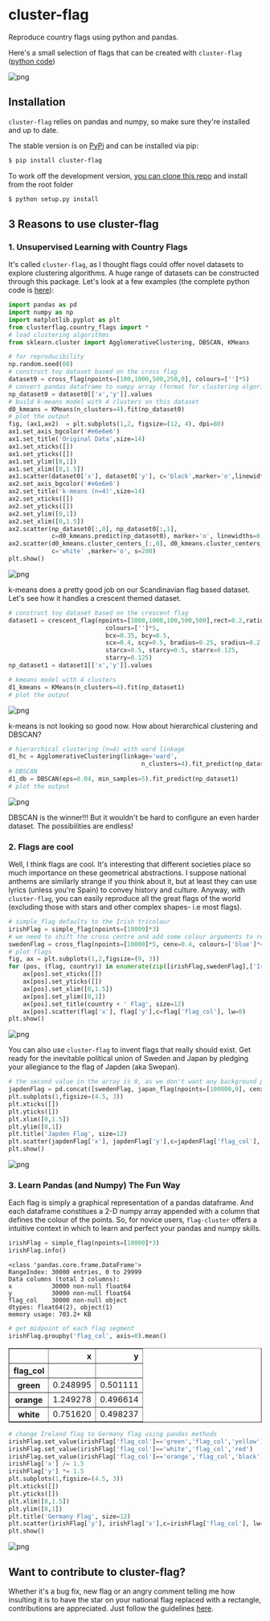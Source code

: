 # cluster-flag

Reproduce country flags using python and pandas.

Here's a small selection of flags that can be created with ``cluster-flag`` ([python code](https://github.com/dashee87/cluster-flag/blob/master/examples/six_classic_flags.py))

![png](examples/six_classic_flags.png)

## Installation

``cluster-flag`` relies on pandas and numpy, so make sure they're installed and up to date.

The stable version is on [PyPi](https://pypi.python.org/pypi/cluster-flag/0.1.2) and can be installed via pip:
```bash
$ pip install cluster-flag
```

To work off the development version, [you can clone this repo](https://help.github.com/articles/cloning-a-repository/) and install from the root folder

```bash
$ python setup.py install
```

## 3 Reasons to use cluster-flag

### 1. Unsupervised Learning with Country Flags

It's called ``cluster-flag``, as I thought flags could offer novel datasets to explore clustering algorithms. A huge range of datasets can be constructed through this package. Let's look at a few examples (the complete python code is [here](https://github.com/dashee87/cluster-flag/blob/master/examples/kmeans_hc_dbscan.py)):


```python
import pandas as pd
import numpy as np
import matplotlib.pyplot as plt
from clusterflag.country_flags import *
# load clustering algorithms
from sklearn.cluster import AgglomerativeClustering, DBSCAN, KMeans

# for reproducibility
np.random.seed(60)
# construct toy dataset based on the cross flag
dataset0 = cross_flag(npoints=[100,1000,500,250,0], colours=['']*5)
# convert pandas dataframe to numpy array (format for clustering algorithms)
np_dataset0 = dataset0[['x','y']].values
# build k-means model with 4 clusters on this dataset
d0_kmeans = KMeans(n_clusters=4).fit(np_dataset0)
# plot the output
fig, (ax1,ax2)  = plt.subplots(1,2, figsize=(12, 4), dpi=80)
ax1.set_axis_bgcolor('#e6e6e6')
ax1.set_title('Original Data',size=14)
ax1.set_xticks([])
ax1.set_yticks([])
ax1.set_ylim([0,1])
ax1.set_xlim([0,1.5])
ax1.scatter(dataset0['x'], dataset0['y'], c='black',marker='o',linewidths=0.0)
ax2.set_axis_bgcolor('#e6e6e6')
ax2.set_title('k-means (n=4)',size=14)
ax2.set_xticks([])
ax2.set_yticks([])
ax2.set_ylim([0,1])
ax2.set_xlim([0,1.5])
ax2.scatter(np_dataset0[:,0], np_dataset0[:,1], 
            c=d0_kmeans.predict(np_dataset0), marker='o', linewidths=0.0)
ax2.scatter(d0_kmeans.cluster_centers_[:,0], d0_kmeans.cluster_centers_[:,1], 
            c='white' ,marker='o', s=200)
plt.show()
```


![png](examples/kmeans_easy.png)


k-means does a pretty good job on our Scandinavian flag based dataset. Let's see how it handles a crescent themed dataset.


```python
# construct toy dataset based on the crescent flag
dataset1 = crescent_flag(npoints=[1000,1000,100,500,500],rect=0.2,ratio=1.5,
                           colours=['']*5,
                           bcx=0.35, bcy=0.5, 
                           scx=0.4, scy=0.5, bradius=0.25, sradius=0.2, 
                           starcx=0.5, starcy=0.5, starrx=0.125, 
                           starry=0.125)
np_dataset1 = dataset1[['x','y']].values

# kmeans model with 4 clusters
d1_kmeans = KMeans(n_clusters=4).fit(np_dataset1)
# plot the output


```


![png](examples/kmeans_hard.png)


k-means is not looking so good now. How about hierarchical clustering and DBSCAN?


```python
# hierarchical clustering (n=4) with ward linkage
d1_hc = AgglomerativeClustering(linkage='ward',
                                     n_clusters=4).fit_predict(np_dataset1)
# DBSCAN
d1_db = DBSCAN(eps=0.04, min_samples=5).fit_predict(np_dataset1)
# plot the output

```


![png](examples/hc_dbscan.png)


DBSCAN is the winner!!! But it wouldn't be hard to configure an even harder dataset. The possibilities are endless!

### 2. Flags are cool

Well, I think flags are cool. It's interesting that different societies place so much importance on these geometrical abstractions. I suppose national anthems are similarly strange if you think about it, but at least they can use lyrics (unless you're Spain) to convey history and culture. Anyway, with ``cluster-flag``, you can easily reproduce all the great flags of the world (excluding those with stars and other complex shapes- i.e most flags).


```python
# simple_flag defaults to the Irish tricolour
irishFlag = simple_flag(npoints=[10000]*3)
# we need to shift the cross centre and add some colour arguments to recreate the Swedish flag
swedenFlag = cross_flag(npoints=[10000]*5, cenx=0.4, colours=['blue']*4 + ['yellow'])
# plot flags
fig, ax = plt.subplots(1,2,figsize=(9, 3))
for (pos, (flag, country)) in enumerate(zip([irishFlag,swedenFlag],['Ireland', 'Sweden'])):
    ax[pos].set_xticks([])
    ax[pos].set_yticks([])
    ax[pos].set_xlim([0,1.5])
    ax[pos].set_ylim([0,1])
    ax[pos].set_title(country + ' Flag', size=12)
    ax[pos].scatter(flag['x'], flag['y'],c=flag['flag_col'], lw=0)
plt.show()

```


![png](examples/ireland_sweden.png)


You can also use ``cluster-flag`` to invent flags that really should exist. Get ready for the inevitable political union of Sweden and Japan by pledging your allegiance to the flag of Japden (aka Swepan).


```python
# the second value in the array is 0, as we don't want any background points in the Japan flag
japdenFlag = pd.concat([swedenFlag, japan_flag(npoints=[100000,0], cenx=0.4)])
plt.subplots(1,figsize=(4.5, 3))
plt.xticks([])
plt.yticks([])
plt.xlim([0,1.5])
plt.ylim([0,1])
plt.title('Japden Flag', size=12)
plt.scatter(japdenFlag['x'], japdenFlag['y'],c=japdenFlag['flag_col'], lw=0)
plt.show()
```


![png](examples/japden_swepan.png)


### 3. Learn Pandas (and Numpy) The Fun Way

Each flag is simply a graphical representation of a pandas dataframe. And each dataframe constitues a 2-D numpy array appended with a column that defines the colour of the points. So, for novice users, ``flag-cluster`` offers a intuitive context in which to learn and perfect your pandas and numpy skills.


```python
irishFlag = simple_flag(npoints=[10000]*3)
irishFlag.info()
```

    <class 'pandas.core.frame.DataFrame'>
    RangeIndex: 30000 entries, 0 to 29999
    Data columns (total 3 columns):
    x           30000 non-null float64
    y           30000 non-null float64
    flag_col    30000 non-null object
    dtypes: float64(2), object(1)
    memory usage: 703.2+ KB
    


```python
# get midpoint of each flag segment
irishFlag.groupby('flag_col', axis=0).mean()
```




<div>
<table border="1" class="dataframe">
  <thead>
    <tr style="text-align: right;">
      <th></th>
      <th>x</th>
      <th>y</th>
    </tr>
    <tr>
      <th>flag_col</th>
      <th></th>
      <th></th>
    </tr>
  </thead>
  <tbody>
    <tr>
      <th>green</th>
      <td>0.248995</td>
      <td>0.501111</td>
    </tr>
    <tr>
      <th>orange</th>
      <td>1.249278</td>
      <td>0.496614</td>
    </tr>
    <tr>
      <th>white</th>
      <td>0.751620</td>
      <td>0.498237</td>
    </tr>
  </tbody>
</table>
</div>




```python
# change Ireland flag to Germany flag using pandas methods
irishFlag.set_value(irishFlag['flag_col']=='green','flag_col','yellow')
irishFlag.set_value(irishFlag['flag_col']=='white','flag_col','red')
irishFlag.set_value(irishFlag['flag_col']=='orange','flag_col','black')
irishFlag['x'] /= 1.5
irishFlag['y'] *= 1.5
plt.subplots(1,figsize=(4.5, 3))
plt.xticks([])
plt.yticks([])
plt.xlim([0,1.5])
plt.ylim([0,1])
plt.title('Germany Flag', size=12)
plt.scatter(irishFlag['y'], irishFlag['x'],c=irishFlag['flag_col'], lw=0)
plt.show()
```


![png](examples/ireland_germany.png)


## Want to contribute to cluster-flag?

Whether it's a bug fix, new flag or an angry comment telling me how insulting it is to have the star on your national flag replaced with a rectangle, contributions are appreciated. Just follow the guidelines [here](https://github.com/dashee87/cluster-flag/blob/master/CONTRIBUTING.md).
